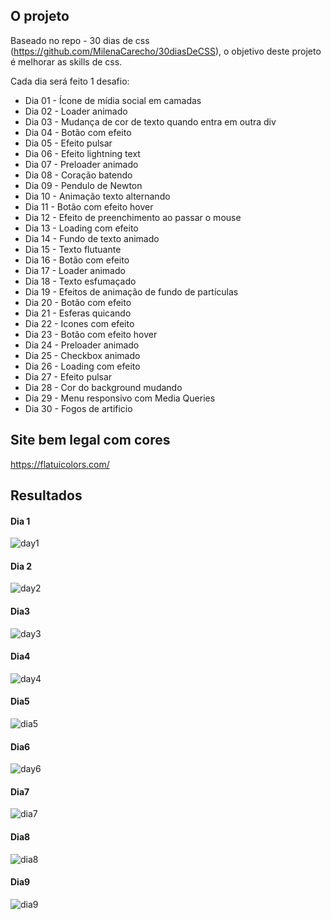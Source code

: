 ## O projeto

Baseado no repo - 30 dias de css (https://github.com/MilenaCarecho/30diasDeCSS), o objetivo deste projeto é melhorar as skills de css.

Cada dia será feito 1 desafio:

* Dia 01 - Ícone de mídia social em camadas
* Dia 02 - Loader animado
* Dia 03 - Mudança de cor de texto quando entra em outra div
* Dia 04 - Botão com efeito
* Dia 05 - Efeito pulsar
* Dia 06 - Efeito lightning text
* Dia 07 - Preloader animado
* Dia 08 - Coração batendo
* Dia 09 - Pendulo de Newton
* Dia 10 - Animação texto alternando
* Dia 11 - Botão com efeito hover
* Dia 12 - Efeito de preenchimento ao passar o mouse
* Dia 13 - Loading com efeito
* Dia 14 - Fundo de texto animado
* Dia 15 - Texto flutuante
* Dia 16 - Botão com efeito
* Dia 17 - Loader animado
* Dia 18 - Texto esfumaçado
* Dia 19 - Efeitos de animação de fundo de partículas
* Dia 20 - Botão com efeito
* Dia 21 - Esferas quicando
* Dia 22 - Icones com efeito
* Dia 23 - Botão com efeito hover
* Dia 24 - Preloader animado
* Dia 25 - Checkbox animado
* Dia 26 - Loading com efeito
* Dia 27 - Efeito pulsar
* Dia 28 - Cor do background mudando
* Dia 29 - Menu responsivo com Media Queries
* Dia 30 - Fogos de artificio

## Site bem legal com cores
https://flatuicolors.com/

## Resultados

#### Dia 1
![day1](https://user-images.githubusercontent.com/47106171/92400304-2028e100-f102-11ea-9bfa-e7db457daf5d.gif)

#### Dia 2
![day2](https://user-images.githubusercontent.com/47106171/92400313-228b3b00-f102-11ea-842f-1b9f42745628.gif)

#### Dia3
![day3](https://user-images.githubusercontent.com/47106171/92512303-fac0d380-f1e4-11ea-84be-d31a69de8f70.gif)

#### Dia4
![day4](https://user-images.githubusercontent.com/47106171/92660285-7ea3ba00-f2d0-11ea-9d9a-49b2816ca19e.gif)

#### Dia5
![dia5](https://user-images.githubusercontent.com/47106171/92765673-ef4be480-f36b-11ea-9e4d-d09118998c13.gif)

#### Dia6
![day6](https://user-images.githubusercontent.com/47106171/92930531-938b6500-f418-11ea-9ce2-05d15dd2c535.gif)

#### Dia7
![dia7](https://user-images.githubusercontent.com/47106171/93006977-7e5a2780-f539-11ea-8125-a9c525fad80a.gif)

#### Dia8
![dia8](https://user-images.githubusercontent.com/47106171/93032616-efb4db80-f608-11ea-8846-b1ec1aec8ee9.gif)

#### Dia9
![dia9](https://user-images.githubusercontent.com/47106171/93395726-cab0aa80-f84c-11ea-8ff4-78b7e3823f53.gif)
